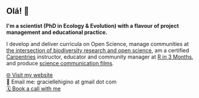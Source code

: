 ## Olá! 👋

**I'm a scientist (PhD in Ecology & Evolution) with a flavour of project management and educational practice.** 

I develop and deliver curricula on Open Science, manage communities at [the intersection of biodiversity research and open science](https://bios2.usherbrooke.ca/), am a certified [Carpentries](https://carpentries.org/) instructor, educator and community manager at [R in 3 Months](https://rfortherestofus.com/3months), and produce [science communication films](https://vimeo.com/819068030).

[🌐 Visit my website](https://www.graciellehigino.com/)  
📧 Email me: graciellehigino at gmail dot com  
[🗓️ Book a call with me](https://savvycal.com/graciellehigino/quick-chat)
